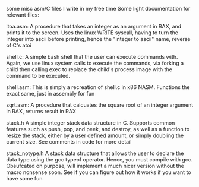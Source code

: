 some misc asm/C files I write in my free time
Some light documentation for relevant files: 

itoa.asm:
  A procedure that takes an integer as an argument in RAX, and prints it to the screen. Uses the linux WRITE syscall, having to turn the integer into ascii before printing, hence the "integer to ascii" name, reverse of C's atoi

shell.c:
  A simple bash shell that the user can execute commands with. Again, we use linux system calls to execute the commands, via forking a child then calling exec to replace the child's process image with the command to be executed. 

shell.asm:
  This is simply a recreation of shell.c in x86 NASM. Functions the exact same, just in assembly for fun

sqrt.asm: 
  A procedure that calcuates the square root of an integer argument in RAX, returns result in RAX

stack.h
  A simple integer stack data structure in C. Supports common features such as push, pop, and peek, and destroy, as well as a function to resize the stack, either by a user defined amount, or simply doubling the current size. See comments in code for more detail

stack_notype.h
  A stack data structure that allows the user to declare the data type using the gcc typeof operator. Hence, you must compile with gcc. Obsufcated on purpose, will implement a much nicer version without the macro nonsense soon. See if you can figure out how it works if you want to have some fun
